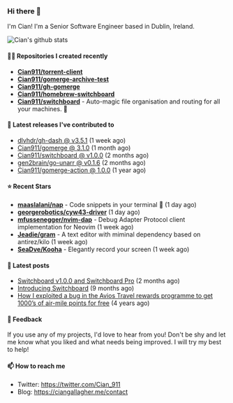 ### Hi there 👋

I'm Cian! I'm a Senior Software Engineer based in Dublin, Ireland.

![Cian's github stats](https://github-readme-stats.vercel.app/api?username=CIan911&theme=dracula&show_icons=true)

#### 👨‍💻 Repositories I created recently
- **[Cian911/torrent-client](https://github.com/Cian911/torrent-client)**
- **[Cian911/gomerge-archive-test](https://github.com/Cian911/gomerge-archive-test)**
- **[Cian911/gh-gomerge](https://github.com/Cian911/gh-gomerge)**
- **[Cian911/homebrew-switchboard](https://github.com/Cian911/homebrew-switchboard)**
- **[Cian911/switchboard](https://github.com/Cian911/switchboard)** - Auto-magic file organisation and routing for all your machines. :open_file_folder:

#### 🚀 Latest releases I've contributed to


- [dlvhdr/gh-dash @ v3.5.1](https://github.com/dlvhdr/gh-dash/releases/tag/v3.5.1) (1 week ago)
- [Cian911/gomerge @ 3.1.0](https://github.com/Cian911/gomerge/releases/tag/3.1.0) (1 month ago)
- [Cian911/switchboard @ v1.0.0](https://github.com/Cian911/switchboard/releases/tag/v1.0.0) (2 months ago)
- [gen2brain/go-unarr @ v0.1.6](https://github.com/gen2brain/go-unarr/releases/tag/v0.1.6) (2 months ago)
- [Cian911/gomerge-action @ 1.0.0](https://github.com/Cian911/gomerge-action/releases/tag/1.0.0) (1 year ago)

#### ⭐ Recent Stars


- **[maaslalani/nap](https://github.com/maaslalani/nap)** - Code snippets in your terminal 🛌 (1 day ago)
- **[georgerobotics/cyw43-driver](https://github.com/georgerobotics/cyw43-driver)** (1 day ago)
- **[mfussenegger/nvim-dap](https://github.com/mfussenegger/nvim-dap)** - Debug Adapter Protocol client implementation for Neovim (1 week ago)
- **[Jeadie/gram](https://github.com/Jeadie/gram)** - A text editor with miminal dependency based on antirez/kilo (1 week ago)
- **[SeaDve/Kooha](https://github.com/SeaDve/Kooha)** - Elegantly record your screen (1 week ago)

#### 📄 Latest posts
- [Switchboard v1.0.0 and Switchboard Pro](https://ciangallagher.me/2022/09/17/Switchboard-v1-and-pro/) (2 months ago)
- [Introducing Switchboard](https://ciangallagher.me/2022/01/28/Introducing-switchboard/) (9 months ago)
- [How I exploited a bug in the Avios Travel rewards programme to get 1000’s of air-mile points for free](https://ciangallagher.me/2018/04/21/How-i-exploited-a-bug-in-the-avios-travel-rewards-system/) (4 years ago)

#### 💬 Feedback

If you use any of my projects, I'd love to hear from you! Don't be shy and let me know what you liked
and what needs being improved. I will try my best to help!

#### 📫 How to reach me

- Twitter: https://twitter.com/Cian_911
- Blog: https://ciangallagher.me/contact
